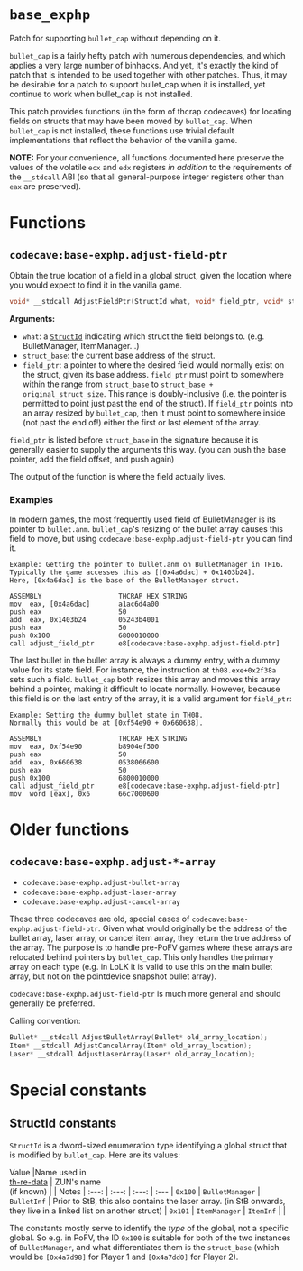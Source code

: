 # `base_exphp`

Patch for supporting `bullet_cap` without depending on it.

`bullet_cap` is a fairly hefty patch with numerous dependencies, and which applies a very large number of binhacks.  And yet, it's exactly the kind of patch that is intended to be used together with other patches.  Thus, it may be desirable for a patch to support bullet_cap when it is installed, yet continue to work when bullet_cap is not installed.

This patch provides functions (in the form of thcrap codecaves) for locating fields on structs that may have been moved by `bullet_cap`.  When `bullet_cap` is not installed, these functions use trivial default implementations that reflect the behavior of the vanilla game.

**NOTE:** For your convenience, all functions documented here preserve the values of the volatile `ecx` and `edx` registers *in addition* to the requirements of the `__stdcall` ABI (so that all general-purpose integer registers other than `eax` are preserved).

# Functions

## `codecave:base-exphp.adjust-field-ptr`

Obtain the true location of a field in a global struct, given the location where you would expect to find it in the vanilla game.

```C++
void* __stdcall AdjustFieldPtr(StructId what, void* field_ptr, void* struct_base)
```

**Arguments:**

* `what`: a [`StructId`](#struct-id) indicating which struct the field belongs to. (e.g. BulletManager, ItemManager...)
* `struct_base`: the current base address of the struct.
* `field_ptr`: a pointer to where the desired field would normally exist on the struct, given its base address.  `field_ptr` must point to somewhere within the range from `struct_base` to `struct_base + original_struct_size`.  This range is doubly-inclusive (i.e. the pointer is permitted to point just past the end of the struct). If `field_ptr` points into an array resized by `bullet_cap`, then it must point to somewhere inside (not past the end of!) either the first or last element of the array.

`field_ptr` is listed before `struct_base` in the signature because it is generally easier to supply the arguments this way. (you can push the base pointer, add the field offset, and push again)

The output of the function is where the field actually lives.

### Examples

In modern games, the most frequently used field of BulletManager is its pointer to `bullet.anm`.  `bullet_cap`'s resizing of the bullet array causes this field to move, but using `codecave:base-exphp.adjust-field-ptr` you can find it.

```
Example: Getting the pointer to bullet.anm on BulletManager in TH16.
Typically the game accesses this as [[0x4a6dac] + 0x1403b24].
Here, [0x4a6dac] is the base of the BulletManager struct.

ASSEMBLY                   THCRAP HEX STRING
mov  eax, [0x4a6dac]       a1ac6d4a00
push eax                   50
add  eax, 0x1403b24        05243b4001
push eax                   50
push 0x100                 6800010000
call adjust_field_ptr      e8[codecave:base-exphp.adjust-field-ptr]
```

The last bullet in the bullet array is always a dummy entry, with a dummy value for its state field.  For instance, the instruction at `th08.exe+0x2f38a` sets such a field.  `bullet_cap` both resizes this array and moves this array behind a pointer, making it difficult to locate normally. However, because this field is on the last entry of the array, it is a valid argument for `field_ptr`:

```
Example: Setting the dummy bullet state in TH08.
Normally this would be at [0xf54e90 + 0x660638].

ASSEMBLY                   THCRAP HEX STRING
mov  eax, 0xf54e90         b8904ef500
push eax                   50
add  eax, 0x660638         0538066600
push eax                   50
push 0x100                 6800010000
call adjust_field_ptr      e8[codecave:base-exphp.adjust-field-ptr]
mov  word [eax], 0x6       66c7000600
```

# Older functions

## `codecave:base-exphp.adjust-*-array`

* `codecave:base-exphp.adjust-bullet-array`
* `codecave:base-exphp.adjust-laser-array`
* `codecave:base-exphp.adjust-cancel-array`

These three codecaves are old, special cases of `codecave:base-exphp.adjust-field-ptr`.  Given what would originally be the address of the bullet array, laser array, or cancel item array, they return the true address of the array.  The purpose is to handle pre-PoFV games where these arrays are relocated behind pointers by `bullet_cap`.  This only handles the primary array on each type (e.g. in LoLK it is valid to use this on the main bullet array, but not on the pointdevice snapshot bullet array).

`codecave:base-exphp.adjust-field-ptr` is much more general and should generally be preferred.

Calling convention:

```C++
Bullet* __stdcall AdjustBulletArray(Bullet* old_array_location);
Item* __stdcall AdjustCancelArray(Item* old_array_location);
Laser* __stdcall AdjustLaserArray(Laser* old_array_location);
```

# Special constants

## <span id="struct-id">StructId constants</span>

`StructId` is a dword-sized enumeration type identifying a global struct that is modified by `bullet_cap`.  Here are its values:

 Value  |Name used in<br>[th-re-data](https://github.com/exphp-share/th-re-data) | ZUN's name<br>(if known) | | Notes |
 :---:  | :---: | :---: | :--- |
`0x100` | `BulletManager` | `BulletInf` | Prior to StB, this also contains the laser array. (in StB onwards, they live in a linked list on another struct) |
`0x101` | `ItemManager`   | `ItemInf`   | |

The constants mostly serve to identify the *type* of the global, not a specific global.  So e.g. in PoFV, the ID `0x100` is suitable for both of the two instances of `BulletManager`, and what differentiates them is the `struct_base` (which would be `[0x4a7d98]` for Player 1 and `[0x4a7dd0]` for Player 2).

